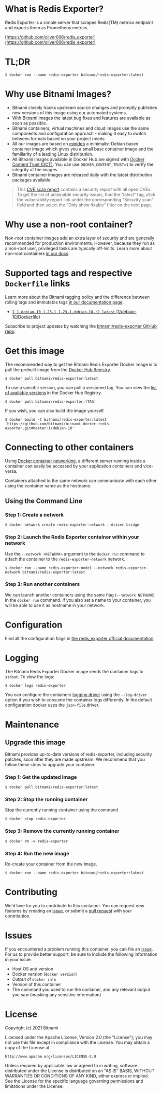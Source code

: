 
# What is Redis Exporter?

Redis Exporter is a simple server that scrapes Redis(TM) metrics endpoint and exports them as Prometheus metrics.

[https://github.com/oliver006/redis_exporter](https://github.com/oliver006/redis_exporter)

# TL;DR

```console
$ docker run --name redis-exporter bitnami/redis-exporter:latest
```

# Why use Bitnami Images?

* Bitnami closely tracks upstream source changes and promptly publishes new versions of this image using our automated systems.
* With Bitnami images the latest bug fixes and features are available as soon as possible.
* Bitnami containers, virtual machines and cloud images use the same components and configuration approach - making it easy to switch between formats based on your project needs.
* All our images are based on [minideb](https://github.com/bitnami/minideb) a minimalist Debian based container image which gives you a small base container image and the familiarity of a leading Linux distribution.
* All Bitnami images available in Docker Hub are signed with [Docker Content Trust (DCT)](https://docs.docker.com/engine/security/trust/content_trust/). You can use `DOCKER_CONTENT_TRUST=1` to verify the integrity of the images.
* Bitnami container images are released daily with the latest distribution packages available.


> This [CVE scan report](https://quay.io/repository/bitnami/redis-exporter?tab=tags) contains a security report with all open CVEs. To get the list of actionable security issues, find the "latest" tag, click the vulnerability report link under the corresponding "Security scan" field and then select the "Only show fixable" filter on the next page.

# Why use a non-root container?

Non-root container images add an extra layer of security and are generally recommended for production environments. However, because they run as a non-root user, privileged tasks are typically off-limits. Learn more about non-root containers [in our docs](https://docs.bitnami.com/tutorials/work-with-non-root-containers/).

# Supported tags and respective `Dockerfile` links

Learn more about the Bitnami tagging policy and the difference between rolling tags and immutable tags [in our documentation page](https://docs.bitnami.com/tutorials/understand-rolling-tags-containers/).


* [`1`, `1-debian-10`, `1.23.1`, `1.23.1-debian-10-r2`, `latest` (1/debian-10/Dockerfile)](https://github.com/bitnami/bitnami-docker-redis-exporter/blob/1.23.1-debian-10-r2/1/debian-10/Dockerfile)

Subscribe to project updates by watching the [bitnami/redis-exporter GitHub repo](https://github.com/bitnami/bitnami-docker-redis-exporter).

# Get this image

The recommended way to get the Bitnami Redis Exporter Docker Image is to pull the prebuilt image from the [Docker Hub Registry](https://hub.docker.com/r/bitnami/redis-exporter).

```console
$ docker pull bitnami/redis-exporter:latest
```

To use a specific version, you can pull a versioned tag. You can view the [list of available versions](https://hub.docker.com/r/bitnami/redis-exporter/tags/) in the Docker Hub Registry.

```console
$ docker pull bitnami/redis-exporter:[TAG]
```

If you wish, you can also build the image yourself.

```console
$ docker build -t bitnami/redis-exporter:latest 'https://github.com/bitnami/bitnami-docker-redis-exporter.git#master:1/debian-10'
```

# Connecting to other containers

Using [Docker container networking](https://docs.docker.com/engine/userguide/networking/), a different server running inside a container can easily be accessed by your application containers and vice-versa.

Containers attached to the same network can communicate with each other using the container name as the hostname.

## Using the Command Line

### Step 1: Create a network

```console
$ docker network create redis-exporter-network --driver bridge
```

### Step 2: Launch the Redis Exporter container within your network

Use the `--network <NETWORK>` argument to the `docker run` command to attach the container to the `redis-exporter-network` network.

```console
$ docker run --name redis-exporter-node1 --network redis-exporter-network bitnami/redis-exporter:latest
```

### Step 3: Run another containers

We can launch another containers using the same flag (`--network NETWORK`) in the `docker run` command. If you also set a name to your container, you will be able to use it as hostname in your network.


# Configuration

Find all the configuration flags in [the redis_exporter official documentation](https://github.com/oliver006/redis_exporter#flags).

# Logging

The Bitnami Redis Exporter Docker image sends the container logs to `stdout`. To view the logs:

```console
$ docker logs redis-exporter
```

You can configure the containers [logging driver](https://docs.docker.com/engine/admin/logging/overview/) using the `--log-driver` option if you wish to consume the container logs differently. In the default configuration docker uses the `json-file` driver.

# Maintenance

## Upgrade this image

Bitnami provides up-to-date versions of redis-exporter, including security patches, soon after they are made upstream. We recommend that you follow these steps to upgrade your container.

### Step 1: Get the updated image

```console
$ docker pull bitnami/redis-exporter:latest
```

### Step 2: Stop the running container

Stop the currently running container using the command

```console
$ docker stop redis-exporter
```

### Step 3: Remove the currently running container

```console
$ docker rm -v redis-exporter
```

### Step 4: Run the new image

Re-create your container from the new image.

```console
$ docker run --name redis-exporter bitnami/redis-exporter:latest
```

# Contributing

We'd love for you to contribute to this container. You can request new features by creating an [issue](https://github.com/bitnami/bitnami-docker-redis-exporter/issues), or submit a [pull request](https://github.com/bitnami/bitnami-docker-redis-exporter/pulls) with your contribution.

# Issues

If you encountered a problem running this container, you can file an [issue](https://github.com/bitnami/bitnami-docker-redis-exporter/issues/new). For us to provide better support, be sure to include the following information in your issue:

- Host OS and version
- Docker version (`docker version`)
- Output of `docker info`
- Version of this container
- The command you used to run the container, and any relevant output you saw (masking any sensitive information)

# License
Copyright (c) 2021 Bitnami

Licensed under the Apache License, Version 2.0 (the "License");
you may not use this file except in compliance with the License.
You may obtain a copy of the License at

    http://www.apache.org/licenses/LICENSE-2.0

Unless required by applicable law or agreed to in writing, software
distributed under the License is distributed on an "AS IS" BASIS,
WITHOUT WARRANTIES OR CONDITIONS OF ANY KIND, either express or implied.
See the License for the specific language governing permissions and
limitations under the License.

